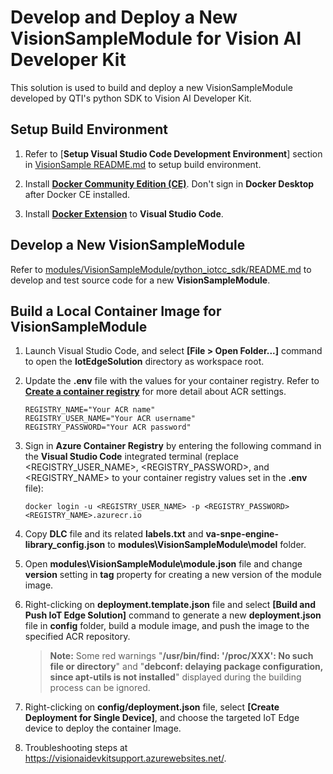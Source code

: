 # Develop and Deploy a New VisionSampleModule for Vision AI Developer Kit 

This solution is used to build and deploy a new VisionSampleModule developed by QTI's python SDK to Vision AI Developer Kit.

## Setup Build Environment

1. Refer to [**Setup Visual Studio Code Development Environment**] section in [VisionSample README.md](../../VisionSample/README.md) to setup build environment.

1. Install [**Docker Community Edition (CE)**](https://docs.docker.com/install/#supported-platforms).  Don't sign in **Docker Desktop** after Docker CE installed.

1. Install [**Docker Extension**](https://marketplace.visualstudio.com/items?itemName=PeterJausovec.vscode-docker) to **Visual Studio Code**.


## Develop a New VisionSampleModule

Refer to [modules/VisionSampleModule/python_iotcc_sdk/README.md](modules/VisionSampleModule/python_iotcc_sdk/README.md) to develop and test source code for a new **VisionSampleModule**.

## Build a Local Container Image for VisionSampleModule

1. Launch Visual Studio Code, and select **[File > Open Folder...]** command to open the **IotEdgeSolution** directory as workspace root.

1. Update the **.env** file with the values for your container registry.  Refer to [**Create a container registry**](https://docs.microsoft.com/en-us/azure/iot-edge/tutorial-python-module#create-a-container-registry) for more detail about ACR settings.
     ```<language>
     REGISTRY_NAME="Your ACR name"
     REGISTRY_USER_NAME="Your ACR username"
     REGISTRY_PASSWORD="Your ACR password"
     ```

1. Sign in **Azure Container Registry** by entering the following command in the **Visual Studio Code** integrated terminal (replace <REGISTRY_USER_NAME>, <REGISTRY_PASSWORD>, and <REGISTRY_NAME> to your container registry values set in the **.env** file):
    ```<language>
    docker login -u <REGISTRY_USER_NAME> -p <REGISTRY_PASSWORD> <REGISTRY_NAME>.azurecr.io  
    ```
1. Copy **DLC** file and its related **labels.txt** and **va-snpe-engine-library_config.json** to **modules\VisionSampleModule\model** folder.

1. Open **modules\VisionSampleModule\module.json** file and change **version** setting in **tag** property for creating a new version of the module image.

1. Right-clicking on **deployment.template.json** file and select **[Build and Push IoT Edge Solution]** command to generate a new **deployment.json** file in **config** folder, build a module image, and push the image to the specified ACR repository.
    > **Note:** Some red warnings "**/usr/bin/find: '/proc/XXX': No such file or directory**" and "**debconf: delaying package configuration, since apt-utils is not installed**" displayed during the building process can be ignored.

1. Right-clicking on **config/deployment.json** file, select **[Create Deployment for Single Device]**, and choose the targeted IoT Edge device to deploy the container Image.

1. Troubleshooting steps at <https://visionaidevkitsupport.azurewebsites.net/>.